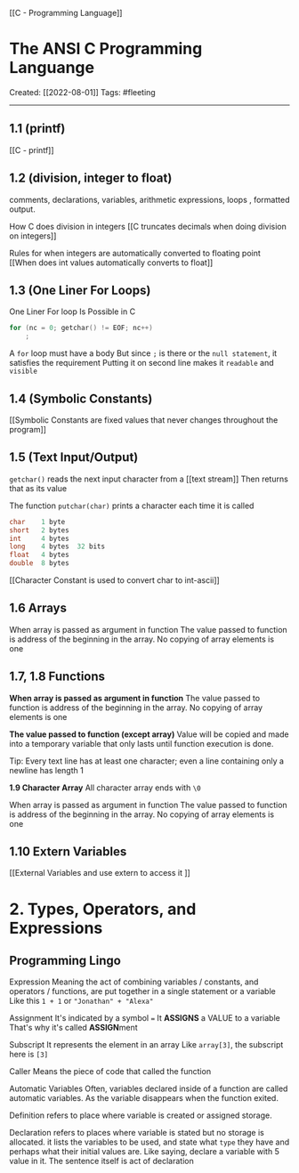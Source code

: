 [[C - Programming Language]]

# The ANSI C Programming Languange
Created:  [[2022-08-01]]
Tags: #fleeting 

---
## 1.1  (printf)
[[C - printf]]

## 1.2 (division, integer to float)
comments, declarations, variables, 
arithmetic expressions, loops , formatted output.

How C does division in integers
[[C truncates decimals when doing division on integers]]

Rules for when integers are automatically converted to floating point
[[When does int values automatically converts to float]]

## 1.3 (One Liner For Loops)
One Liner For loop Is Possible in C
```C
for (nc = 0; getchar() != EOF; nc++)
    ;
```
A `for` loop must have a body
But since `;` is there or the `null statement`, it satisfies the requirement
Putting it on second line makes it `readable` and `visible`

## 1.4 (Symbolic Constants)
[[Symbolic Constants are fixed values that never changes throughout the program]]

## 1.5 (Text Input/Output)
`getchar()` reads the next input character from a [[text stream]] 
Then returns that as its value

The function `putchar(char)` prints a character each time it is called

```C
char	1 byte
short	2 bytes
int	    4 bytes
long	4 bytes  32 bits
float	4 bytes  
double	8 bytes
```





[[Character Constant is used to convert char to int-ascii]]

## 1.6 Arrays
When array is passed as argument in function
The value passed to function is address of the beginning in the array. 
No copying of array elements is one


## 1.7, 1.8 Functions 
**When array is passed as argument in function**
The value passed to function is address of the beginning in the array. No copying of array elements is one

**The value passed to function (except array)** 
Value will be copied and made into a temporary variable that only lasts until function execution is done.

Tip: Every text line has at least one character; 
even a line containing only a newline has length 1

**1.9 Character Array**
All character array ends with `\0`

When array is passed as argument in function
The value passed to function is address of the beginning in the array. No copying of array elements is one


## 1.10 Extern Variables
[[External Variables and use extern to access it ]] 


# 2. Types, Operators, and Expressions
## Programming Lingo
Expression
    Meaning the act of combining variables / constants, and operators / functions, 
    are put together in a single statement or a variable
    Like this `1 + 1` or `"Jonathan" + "Alexa"`

Assignment
    It's indicated by a symbol `=`
    It **ASSIGNS** a VALUE to a variable
    That's why it's called **ASSIGN**ment

Subscript
    It represents the element in an array
    Like `array[3]`, the subscript here is `[3]`

Caller
    Means the piece of code that called the function

Automatic Variables
    Often, variables declared inside of a function are called automatic variables. As the variable disappears when the function exited.
    
Definition 
    refers to place where variable is created or assigned storage.

Declaration 
    refers to places where variable is stated but no storage is allocated.
    it lists the variables to be used, and state what `type` they have and perhaps what their initial values are. 
    Like saying, declare a variable with 5 value in it. The sentence itself is act of declaration


